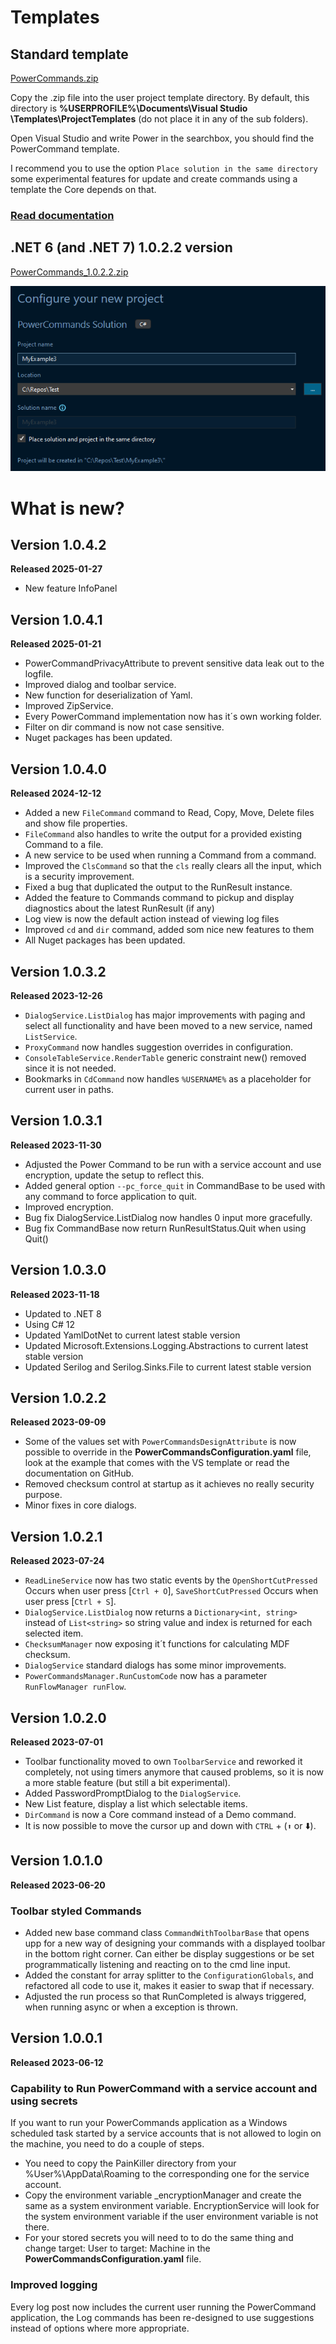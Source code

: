 # Templates

## Standard template

[PowerCommands.zip](PowerCommands.zip)

Copy the .zip file into the user project template directory. By default, this directory is **%USERPROFILE%\Documents\Visual Studio <version>\Templates\ProjectTemplates** (do not place it in any of the sub folders).

Open Visual Studio and write Power in the searchbox, you should find the PowerCommand template.

I recommend you to use the option ```Place solution in the same directory``` some experimental features for update and create commands using a template the Core depends on that.

### [Read documentation](../Docs/README.md)

## .NET 6 (and .NET 7) 1.0.2.2 version
[PowerCommands_1.0.2.2.zip](PowerCommands_1.0.2.2.zip)

![Alt text](../Docs/images/VS_solution_option.png?raw=true "Command Base")

# What is new?
## Version 1.0.4.2
**Released 2025-01-27**
- New feature InfoPanel
## Version 1.0.4.1
**Released 2025-01-21**
- PowerCommandPrivacyAttribute to prevent sensitive data leak out to the logfile.
- Improved dialog and toolbar service.
- New function for deserialization of Yaml.
- Improved ZipService.
- Every PowerCommand implementation now has it´s own working folder.
- Filter on dir command is now not case sensitive.
- Nuget packages has been updated.
## Version 1.0.4.0
**Released 2024-12-12**
- Added a new `FileCommand` command to Read, Copy, Move, Delete files and show file properties.
- `FileCommand` also handles to write the output for a provided existing Command to a file.
- A new service to be used when running a Command from a command.
- Improved the `ClsCommand` so that the `cls` really clears all the input, which is a security improvement.
- Fixed a bug that duplicated the output to the RunResult instance.
- Added the feature to Commands command to pickup and display diagnostics about the latest RunResult (if any)
- Log view is now the default action instead of viewing log files
- Improved `cd` and `dir` command, added som nice new features to them
- All Nuget packages has been updated.
## Version 1.0.3.2
**Released 2023-12-26**
- `DialogService.ListDialog` has major improvements with paging and select all functionality and have been moved to a new service, named `ListService`.
- `ProxyCommand` now handles suggestion overrides in configuration.
- `ConsoleTableService.RenderTable` generic constraint new() removed since it is not needed.
- Bookmarks in `CdCommand` now handles `%USERNAME%` as a placeholder for current user in paths. 
## Version 1.0.3.1
**Released 2023-11-30**
- Adjusted the Power Command to be run with a service account and use encryption, update the setup to reflect this.
- Added general option `--pc_force_quit` in CommandBase to be used with any command to force application to quit.
- Improved encryption.
- Bug fix DialogService.ListDialog now handles 0 input more gracefully.
- Bug fix CommandBase now return RunResultStatus.Quit when using Quit()
## Version 1.0.3.0
**Released 2023-11-18**
- Updated to .NET 8
- Using C# 12
- Updated YamlDotNet to current latest stable version
- Updated Microsoft.Extensions.Logging.Abstractions to current latest stable version
- Updated Serilog and Serilog.Sinks.File to current latest stable version
## Version 1.0.2.2
**Released 2023-09-09**
- Some of the values set with ```PowerCommandsDesignAttribute``` is now possible to override in the **PowerCommandsConfiguration.yaml** file, look at the example that comes with the VS template or read the documentation on GitHub.
- Removed checksum control at startup as it achieves no really security purpose.
- Minor fixes in core dialogs.

## Version 1.0.2.1
**Released 2023-07-24**
- ```ReadLineService``` now has two static events by the ```OpenShortCutPressed``` Occurs when user press [`Ctrl + O`], ```SaveShortCutPressed``` Occurs when user press [`Ctrl + S`].
- ```DialogService.ListDialog``` now returns a ```Dictionary<int, string>``` instead of ```List<string>``` so string value and index is returned for each selected item.
- ```ChecksumManager``` now exposing it´t functions for calculating MDF checksum.
- ```DialogService``` standard dialogs has some minor improvements.
- ```PowerCommandsManager.RunCustomCode``` now has a parameter ```RunFlowManager runFlow```.

## Version 1.0.2.0
**Released 2023-07-01**
- Toolbar functionality moved to own ```ToolbarService``` and reworked it completely, not using timers anymore that caused problems, so it is now a more stable feature (but still a bit experimental).
- Added PasswordPromptDialog to the ```DialogService```.
- New List feature, display a list which selectable items.
- ```DirCommand``` is now a Core command instead of a Demo command.
- It is now possible to move the cursor up and down with ```CTRL``` + (```⬆️```  or ⬇️).
## Version 1.0.1.0
**Released 2023-06-20**
### Toolbar styled Commands
- Added new base command class ```CommandWithToolbarBase``` that opens upp for a new way of designing your commands with a displayed toolbar in the bottom right corner. Can either be display suggestions or be set programmatically listening and reacting on to the cmd line input.
- Added the constant for array splitter to the ```ConfigurationGlobals```, and refactored all code to use it, makes it easier to swap that if necessary.
- Adjusted the run process so that RunCompleted is always triggered, when running async or when a exception is thrown.
## Version 1.0.0.1
**Released 2023-06-12**
### Capability to Run PowerCommand with a service account and using secrets
If you want to run your PowerCommands application as a Windows scheduled task started by a service accounts that is not allowed to login on the machine, you need to do a couple of steps.

- You need to copy the PainKiller directory from your %User%\AppData\Roaming to the corresponding one for the service account. 
- Copy the environment variable _encryptionManager and create the same as a system environment variable. EncryptionService will look for the system environment variable if the user environment variable is not there. 
- For your stored secrets you will need to to do the same thing and change target: User to target: Machine in the **PowerCommandsConfiguration.yaml** file.
### Improved logging
Every log post now includes the current user running the PowerCommand application, the Log commands has been re-designed to use suggestions instead of options where more appropriate.
